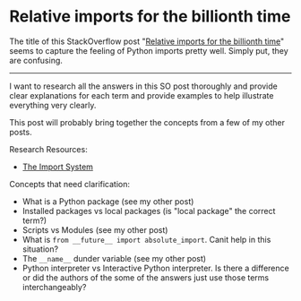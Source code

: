 # Relative imports for the billionth time

The title of this StackOverflow post "[Relative imports for the billionth time](https://stackoverflow.com/questions/14132789/relative-imports-for-the-billionth-time)" seems to capture the feeling of Python imports pretty well. Simply put, they are confusing.

---

I want to research all the answers in this SO post thoroughly and provide clear explanations for each term and provide examples to help illustrate everything very clearly.

This post will probably bring together the concepts from a few of my other posts.

Research Resources:

* [The Import System](https://docs.python.org/3/reference/import.html)

Concepts that need clarification:

* What is a Python package (see my other post)
* Installed packages vs local packages (is "local package" the correct term?)
* Scripts vs Modules (see my other post)
* What is `from __future__ import absolute_import`. Canit help in this situation?
* The `__name__` dunder variable (see my other post)
* Python interpreter vs Interactive Python interpreter. Is there a difference or did the authors of the some of the answers just use those terms interchangeably?
